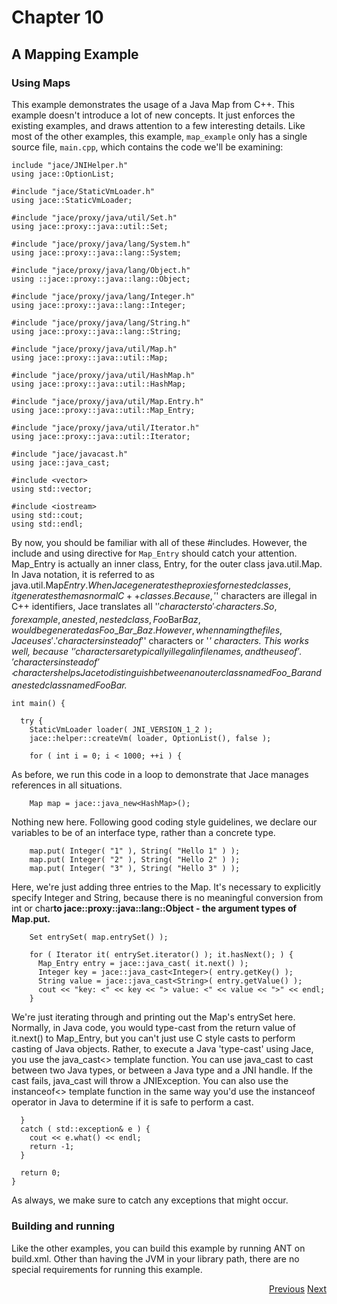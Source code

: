 # Chapter 10 #
## A Mapping Example ##


### Using Maps ###

This example demonstrates the usage of a Java Map from C++. This example doesn't introduce a lot of new concepts. It just enforces the existing examples, and draws attention to a few interesting details. Like most of the other examples, this example, `map_example` only has a single source file, `main.cpp`, which contains the code we'll be examining:

```
include "jace/JNIHelper.h"
using jace::OptionList;

#include "jace/StaticVmLoader.h"
using jace::StaticVmLoader;

#include "jace/proxy/java/util/Set.h"
using jace::proxy::java::util::Set;

#include "jace/proxy/java/lang/System.h"
using jace::proxy::java::lang::System;

#include "jace/proxy/java/lang/Object.h"
using ::jace::proxy::java::lang::Object;

#include "jace/proxy/java/lang/Integer.h"
using jace::proxy::java::lang::Integer;

#include "jace/proxy/java/lang/String.h"
using jace::proxy::java::lang::String;

#include "jace/proxy/java/util/Map.h"
using jace::proxy::java::util::Map;

#include "jace/proxy/java/util/HashMap.h"
using jace::proxy::java::util::HashMap;

#include "jace/proxy/java/util/Map.Entry.h"
using jace::proxy::java::util::Map_Entry;

#include "jace/proxy/java/util/Iterator.h"
using jace::proxy::java::util::Iterator;

#include "jace/javacast.h"
using jace::java_cast;

#include <vector>
using std::vector;

#include <iostream>
using std::cout;
using std::endl; 
```

By now, you should be familiar with all of these #includes. However, the include and using directive for `Map_Entry` should catch your attention. Map\_Entry is actually an inner class, Entry, for the outer class java.util.Map. In Java notation, it is referred to as java.util.Map$Entry. When Jace generates the proxies for nested classes, it generates them as normal C++ classes. Because, '$' characters are illegal in C++ identifiers, Jace translates all '$' characters to '_' characters. So, for example, a nested, nested class, Foo$Bar$Baz, would be generated as Foo\_Bar\_Baz. However, when naming the files, Jace uses '.' characters instead of '$' characters or '_' characters. This works well, because '$' characters are typically illegal in file names, and the use of '.' characters instead of '_' characters helps Jace to distinguish between an outer class named Foo\_Bar and a nested class named Foo$Bar._

```
int main() {

  try {
    StaticVmLoader loader( JNI_VERSION_1_2 );
    jace::helper::createVm( loader, OptionList(), false );

    for ( int i = 0; i < 1000; ++i ) { 
```

As before, we run this code in a loop to demonstrate that Jace manages references in all situations.

```
    Map map = jace::java_new<HashMap>(); 
```

Nothing new here. Following good coding style guidelines, we declare our variables to be of an interface type, rather than a concrete type.

```
    map.put( Integer( "1" ), String( "Hello 1" ) );
    map.put( Integer( "2" ), String( "Hello 2" ) );
    map.put( Integer( "3" ), String( "Hello 3" ) ); 
```

Here, we're just adding three entries to the Map. It's necessary to explicitly specify Integer and String, because there is no meaningful conversion from int or char**to jace::proxy::java::lang::Object - the argument types of Map.put.**

```
    Set entrySet( map.entrySet() );

    for ( Iterator it( entrySet.iterator() ); it.hasNext(); ) {
      Map_Entry entry = jace::java_cast( it.next() );
      Integer key = jace::java_cast<Integer>( entry.getKey() );
      String value = jace::java_cast<String>( entry.getValue() );
      cout << "key: <" << key << "> value: <" << value << ">" << endl;
    } 
```

We're just iterating through and printing out the Map's entrySet here. Normally, in Java code, you would type-cast from the return value of it.next() to Map\_Entry, but you can't just use C style casts to perform casting of Java objects. Rather, to execute a Java 'type-cast' using Jace, you use the java\_cast<> template function. You can use java\_cast to cast between two Java types, or between a Java type and a JNI handle. If the cast fails, java\_cast will throw a JNIException. You can also use the instanceof<> template function in the same way you'd use the instanceof operator in Java to determine if it is safe to perform a cast.

```
  }
  catch ( std::exception& e ) {
    cout << e.what() << endl;
    return -1;
  }

  return 0;
} 
```

As always, we make sure to catch any exceptions that might occur.

### Building and running ###

Like the other examples, you can build this example by running ANT on build.xml. Other than having the JVM in your library path, there are no special requirements for running this example.

<p align='right'><a href='Chapter9.md'>Previous</a> <a href='Chapter11.md'>Next</a></p>